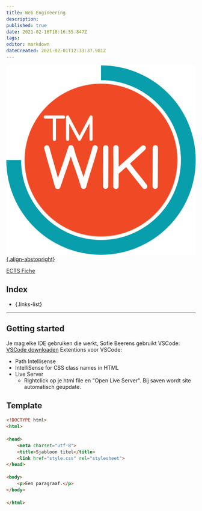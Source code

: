 ```yaml
---
title: Web Engineering
description: 
published: true
date: 2021-02-16T18:16:55.847Z
tags: 
editor: markdown
dateCreated: 2021-02-01T12:33:37.981Z
---
```


[![tmwiki_v1_noback.png](/tmwiki_v1_noback.png){.align-abstopright}](https://tmwiki.be/en/home)

[ECTS Fiche](http://onderwijsaanbodmechelenantwerpen.thomasmore.be/2020/syllabi/n/YT0292N.htm#activetab=doelstellingen_idp2452528)

## Index

- []()
{.links-list}

---
## Getting started
Je mag elke IDE gebruiken die werkt, Sofie Beerens gebruikt VSCode:
[VSCode downloaden](https://code.visualstudio.com/Download)
Extentions voor VSCode:
- Path Intellisense
- IntelliSense for CSS class names in HTML
- Live Server
	- Rightclick op je html file en "Open Live Server".
		Bij saven wordt site automatisch geupdate.

## Template
```html
<!DOCTYPE html>
<html>

<head>
    <meta charset="utf-8">
    <title>Sjabloon titel</title>
    <link href="style.css" rel="stylesheet">
</head>

<body>
    <p>Een paragraaf.</p>
</body>

</html>
```